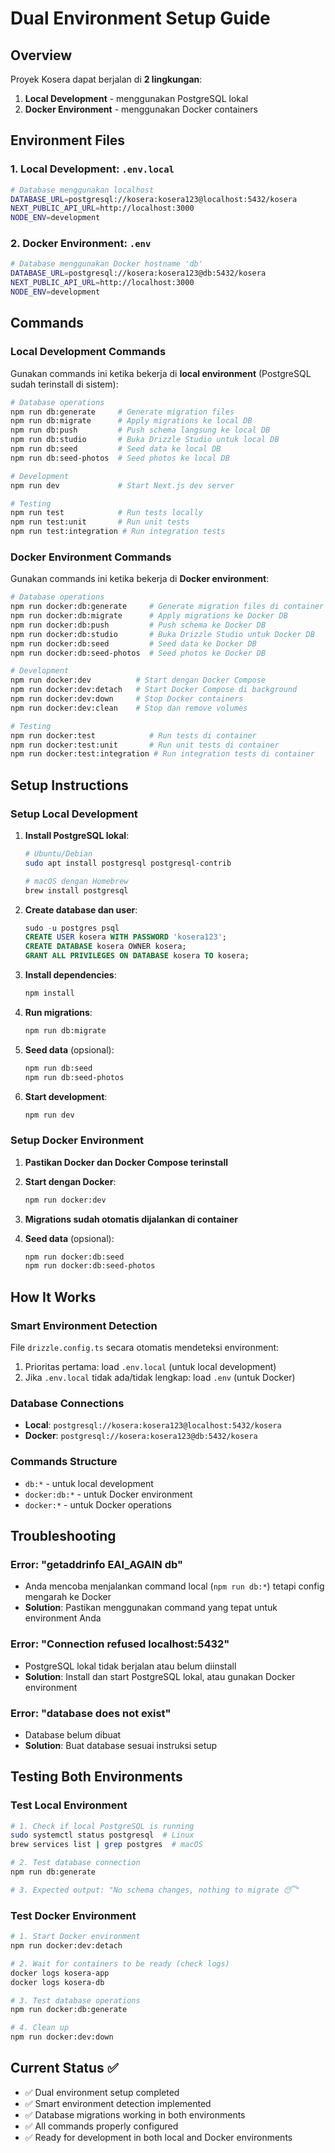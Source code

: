 # Dual Environment Setup Guide

## Overview
Proyek Kosera dapat berjalan di **2 lingkungan**:
1. **Local Development** - menggunakan PostgreSQL lokal
2. **Docker Environment** - menggunakan Docker containers

## Environment Files

### 1. Local Development: `.env.local`
```bash
# Database menggunakan localhost
DATABASE_URL=postgresql://kosera:kosera123@localhost:5432/kosera
NEXT_PUBLIC_API_URL=http://localhost:3000
NODE_ENV=development
```

### 2. Docker Environment: `.env`
```bash
# Database menggunakan Docker hostname 'db'
DATABASE_URL=postgresql://kosera:kosera123@db:5432/kosera
NEXT_PUBLIC_API_URL=http://localhost:3000
NODE_ENV=development
```

## Commands

### Local Development Commands
Gunakan commands ini ketika bekerja di **local environment** (PostgreSQL sudah terinstall di sistem):

```bash
# Database operations
npm run db:generate     # Generate migration files
npm run db:migrate      # Apply migrations ke local DB
npm run db:push         # Push schema langsung ke local DB
npm run db:studio       # Buka Drizzle Studio untuk local DB
npm run db:seed         # Seed data ke local DB
npm run db:seed-photos  # Seed photos ke local DB

# Development
npm run dev             # Start Next.js dev server

# Testing
npm run test            # Run tests locally
npm run test:unit       # Run unit tests
npm run test:integration # Run integration tests
```

### Docker Environment Commands
Gunakan commands ini ketika bekerja di **Docker environment**:

```bash
# Database operations
npm run docker:db:generate     # Generate migration files di container
npm run docker:db:migrate      # Apply migrations ke Docker DB
npm run docker:db:push         # Push schema ke Docker DB
npm run docker:db:studio       # Buka Drizzle Studio untuk Docker DB
npm run docker:db:seed         # Seed data ke Docker DB
npm run docker:db:seed-photos  # Seed photos ke Docker DB

# Development
npm run docker:dev          # Start dengan Docker Compose
npm run docker:dev:detach   # Start Docker Compose di background
npm run docker:dev:down     # Stop Docker containers
npm run docker:dev:clean    # Stop dan remove volumes

# Testing
npm run docker:test            # Run tests di container
npm run docker:test:unit       # Run unit tests di container
npm run docker:test:integration # Run integration tests di container
```

## Setup Instructions

### Setup Local Development

1. **Install PostgreSQL lokal**:
   ```bash
   # Ubuntu/Debian
   sudo apt install postgresql postgresql-contrib
   
   # macOS dengan Homebrew
   brew install postgresql
   ```

2. **Create database dan user**:
   ```sql
   sudo -u postgres psql
   CREATE USER kosera WITH PASSWORD 'kosera123';
   CREATE DATABASE kosera OWNER kosera;
   GRANT ALL PRIVILEGES ON DATABASE kosera TO kosera;
   ```

3. **Install dependencies**:
   ```bash
   npm install
   ```

4. **Run migrations**:
   ```bash
   npm run db:migrate
   ```

5. **Seed data** (opsional):
   ```bash
   npm run db:seed
   npm run db:seed-photos
   ```

6. **Start development**:
   ```bash
   npm run dev
   ```

### Setup Docker Environment

1. **Pastikan Docker dan Docker Compose terinstall**

2. **Start dengan Docker**:
   ```bash
   npm run docker:dev
   ```

3. **Migrations sudah otomatis dijalankan di container**

4. **Seed data** (opsional):
   ```bash
   npm run docker:db:seed
   npm run docker:db:seed-photos
   ```

## How It Works

### Smart Environment Detection
File `drizzle.config.ts` secara otomatis mendeteksi environment:
1. Prioritas pertama: load `.env.local` (untuk local development)
2. Jika `.env.local` tidak ada/tidak lengkap: load `.env` (untuk Docker)

### Database Connections
- **Local**: `postgresql://kosera:kosera123@localhost:5432/kosera`
- **Docker**: `postgresql://kosera:kosera123@db:5432/kosera`

### Commands Structure
- `db:*` - untuk local development
- `docker:db:*` - untuk Docker environment
- `docker:*` - untuk Docker operations

## Troubleshooting

### Error: "getaddrinfo EAI_AGAIN db"
- Anda mencoba menjalankan command local (`npm run db:*`) tetapi config mengarah ke Docker
- **Solution**: Pastikan menggunakan command yang tepat untuk environment Anda

### Error: "Connection refused localhost:5432"
- PostgreSQL lokal tidak berjalan atau belum diinstall
- **Solution**: Install dan start PostgreSQL lokal, atau gunakan Docker environment

### Error: "database does not exist"
- Database belum dibuat
- **Solution**: Buat database sesuai instruksi setup

## Testing Both Environments

### Test Local Environment
```bash
# 1. Check if local PostgreSQL is running
sudo systemctl status postgresql  # Linux
brew services list | grep postgres  # macOS

# 2. Test database connection
npm run db:generate

# 3. Expected output: "No schema changes, nothing to migrate 😴"
```

### Test Docker Environment
```bash
# 1. Start Docker environment
npm run docker:dev:detach

# 2. Wait for containers to be ready (check logs)
docker logs kosera-app
docker logs kosera-db

# 3. Test database operations
npm run docker:db:generate

# 4. Clean up
npm run docker:dev:down
```

## Current Status ✅
- ✅ Dual environment setup completed
- ✅ Smart environment detection implemented
- ✅ Database migrations working in both environments
- ✅ All commands properly configured
- ✅ Ready for development in both local and Docker environments
